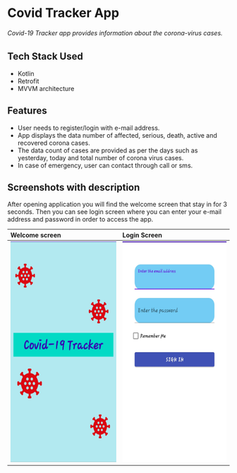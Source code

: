 # Covid Tracker App

###### Covid-19 Tracker app provides information about the corona-virus cases.

## Tech Stack Used
 * Kotlin
 * Retrofit
 * MVVM architecture

## Features

* User needs to register/login with e-mail address.
* App displays the data number of affected, serious, death, active and recovered corona cases.
* The data count of cases are provided as per the days such as yesterday, today and total number of corona virus cases.
* In case of emergency, user can contact through call or sms.

 ## Screenshots with description

After opening application you will find the welcome screen that stay in for 3 seconds. Then you can see login screen where you can enter your e-mail address and password in order to access the app.

|**Welcome screen**| **Login Screen** |
|:---|:---|
|<img src=Images/covidtracer_splash.jpeg height="500px"/>  | <img src=Images/covidtracer_login.jpeg height="500px"/>   |
